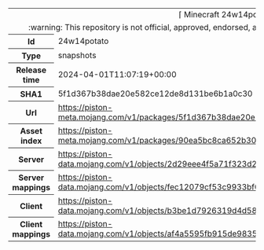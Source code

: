 <html><table>
<tr><td colspan="2" align="center"><img width="0" height="0"><br/>⌈ Minecraft 24w14potato ⌋<br/><img width="0" height="0"></td></tr>
<tr><td colspan="2" align="center"><img width="0" height="0"><br/>
:warning: This repository is not official, approved, endorsed, associated or connected with Mojang :warning:
<br/><img width="0" height="0"></td></tr>
<tr><th>Id</th><td>24w14potato</td></tr>
<tr><th>Type</th><td>snapshots</td></tr>
<tr><th>Release time</th><td>2024-04-01T11:07:19+00:00</td></tr>
<tr><th>SHA1</th><td>5f1d367b38dae20e582ce12de8d131be6b1a0c30</td></tr>
<tr><th>Url</th><td><a href="https://piston-meta.mojang.com/v1/packages/5f1d367b38dae20e582ce12de8d131be6b1a0c30/24w14potato.json">https://piston-meta.mojang.com/v1/packages/5f1d367b38dae20e582ce12de8d131be6b1a0c30/24w14potato.json</a></td></tr>
<tr><th>Asset index</th><td><a href="https://piston-meta.mojang.com/v1/packages/90ea5bc8ca652b308450f5602bb494d85adcf820/15.json">https://piston-meta.mojang.com/v1/packages/90ea5bc8ca652b308450f5602bb494d85adcf820/15.json</a></td></tr>
<tr><th>Server</th><td><a href="https://piston-data.mojang.com/v1/objects/2d29eee4f5a71f323d20b36d623e2ec21dab74f7/server.jar">https://piston-data.mojang.com/v1/objects/2d29eee4f5a71f323d20b36d623e2ec21dab74f7/server.jar</a></td></tr>
<tr><th>Server mappings</th><td><a href="https://piston-data.mojang.com/v1/objects/fec12079cf53c9933bf02849ac764cb7ad7312d1/server.txt">https://piston-data.mojang.com/v1/objects/fec12079cf53c9933bf02849ac764cb7ad7312d1/server.txt</a></td></tr>
<tr><th>Client</th><td><a href="https://piston-data.mojang.com/v1/objects/b3be1d7926319d4d58f3d8f25d648bf7d1e43970/client.jar">https://piston-data.mojang.com/v1/objects/b3be1d7926319d4d58f3d8f25d648bf7d1e43970/client.jar</a></td></tr>
<tr><th>Client mappings</th><td><a href="https://piston-data.mojang.com/v1/objects/af4a5595fb915de9835bf9aec9e8654d8548217a/client.txt">https://piston-data.mojang.com/v1/objects/af4a5595fb915de9835bf9aec9e8654d8548217a/client.txt</a></td></tr>
</table></html>
